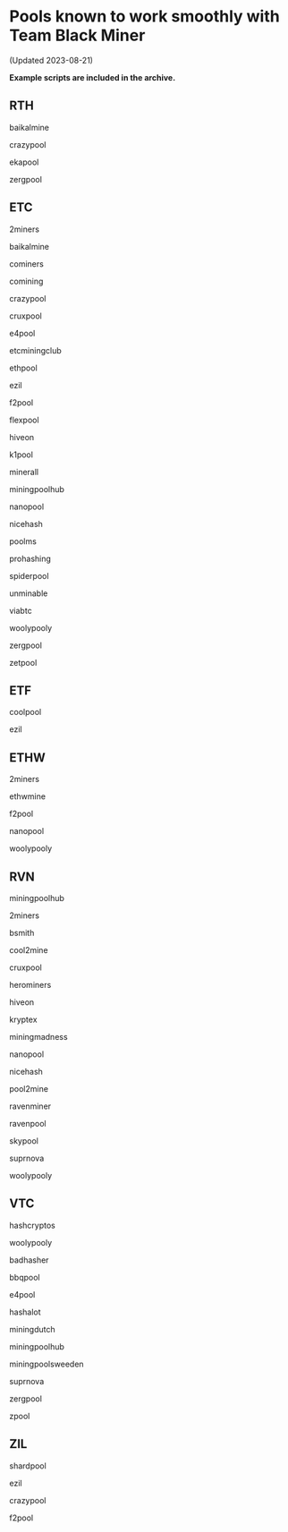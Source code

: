 # Pools known to work smoothly with Team Black Miner
(Updated 2023-08-21)

**Example scripts are included in the archive.**

##
## RTH

baikalmine

crazypool

ekapool

zergpool

##
## ETC

2miners

baikalmine

cominers

comining

crazypool

cruxpool

e4pool

etcminingclub

ethpool

ezil

f2pool

flexpool

hiveon

k1pool

minerall

miningpoolhub

nanopool

nicehash

poolms

prohashing

spiderpool

unminable

viabtc

woolypooly

zergpool

zetpool

##
## ETF

coolpool

ezil

##
## ETHW

2miners

ethwmine

f2pool

nanopool

woolypooly

##
## RVN

miningpoolhub

2miners

bsmith

cool2mine

cruxpool

herominers

hiveon

kryptex

miningmadness

nanopool

nicehash

pool2mine

ravenminer

ravenpool

skypool

suprnova

woolypooly

##
## VTC

hashcryptos

woolypooly

badhasher

bbqpool

e4pool

hashalot

miningdutch

miningpoolhub

miningpoolsweeden

suprnova

zergpool

zpool

##
## ZIL

shardpool

ezil

crazypool

f2pool
